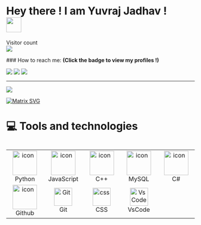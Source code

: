 
# Hey there ! I am Yuvraj Jadhav ! &emsp;  <img src="https://github.com/TheDudeThatCode/TheDudeThatCode/blob/master/Assets/Hi.gif" width="40px">

<p> 
  Visitor count<br>
  <img src="https://profile-counter.glitch.me/yuvraj2675/count.svg" />
</p>
### How to reach me: <strong>(Click the badge to view my profiles !)</strong>

<img src="https://img.shields.io/badge/yuvraj2675@gmail.com-%23D14836.svg?&style=for-the-badge&logo=gmail&logoColor=white" href="yuvraj2675@gmail.com">   <a href="https://www.linkedin.com/in/itsmeyuvraj/"><img src="https://img.shields.io/badge/Yuvraj Jadhav-%230077B5.svg?&style=for-the-badge&logo=linkedin&logoColor=white" ></a>  <a  href="https://www.instagram.com/yuvrrraaaaj/"><img src="https://img.shields.io/badge/@yuvrrraaaaaj_-%23E4405F.svg?&style=for-the-badge&logo=instagram&logoColor=white"></a> 
<hr>


<img src="https://github-readme-stats.vercel.app/api?username=yuvraj2675&show_icons=true&title_color=03fc90&icon_color=03fc90&text_color=00FF00&bg_color=000000">

[![Matrix SVG](https://raw.githubusercontent.com/rodrigograca31/rodrigograca31/master/matrix.svg)](https://www.youtube.com/watch?v=SDkAGkd4NLc) 
<p>

# 💻 Tools and technologies
<div style="display: flex; align-items: flex-start; align: center">
<table align="center">
  <tr>
    <td align="center" width="96">
      <a href="#macropower-tech">
        <img src="https://techstack-generator.vercel.app/python-icon.svg" alt="icon" width="65" height="65" />
      </a>
      <br>Python
    </td>
    <td align="center" width="96">
        <img src="https://techstack-generator.vercel.app/js-icon.svg" alt="icon" width="65" height="65" />
      <br>JavaScript
    </td>
    <td align="center" width="96">
        <img src="https://techstack-generator.vercel.app/cpp-icon.svg" alt="icon" width="65" height="65" />
      <br>C++
    </td>
    <td align="center" width="96">
        <img src="https://techstack-generator.vercel.app/mysql-icon.svg" alt="icon" width="65" height="65" />
      <br>MySQL
    </td>
    <td align="center" width="96">
        <img src="https://techstack-generator.vercel.app/csharp-icon.svg" alt="icon" width="65" height="65" />
      <br>C#
    </td>
  </tr>
  <tr>
    <td align="center" width="96">
        <img src="https://techstack-generator.vercel.app/github-icon.svg" alt="icon" width="65" height="65" />
      Github
    </td>
    <td align="center" width="96"> 
        <img src="https://user-images.githubusercontent.com/25181517/192108372-f71d70ac-7ae6-4c0d-8395-51d8870c2ef0.png" width="48" height="48" alt="Git" />
      <br>Git
    </td>
    <td align="center" width="96">
        <img src="https://skillicons.dev/icons?i=css" width="48" height="48" alt="css" />
      CSS
    </td>
            <td align="center" width="96">
        <img src="https://skillicons.dev/icons?i=vscode" width="48" height="48" alt="VsCode" />
      <br>VsCode
    </td>
 </tr>
</table>

</div>

